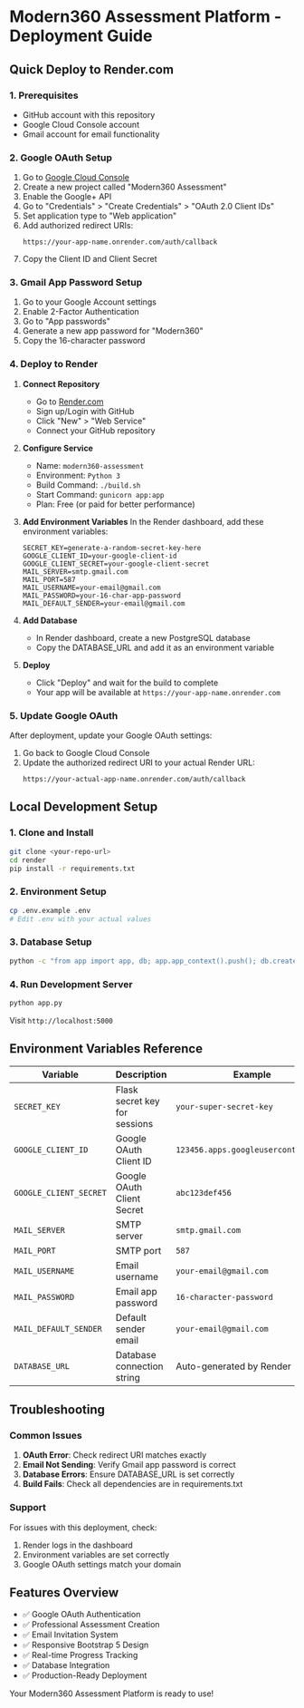 # Modern360 Assessment Platform - Deployment Guide

## Quick Deploy to Render.com

### 1. Prerequisites
- GitHub account with this repository
- Google Cloud Console account
- Gmail account for email functionality

### 2. Google OAuth Setup

1. Go to [Google Cloud Console](https://console.cloud.google.com/)
2. Create a new project called "Modern360 Assessment"
3. Enable the Google+ API
4. Go to "Credentials" > "Create Credentials" > "OAuth 2.0 Client IDs"
5. Set application type to "Web application"
6. Add authorized redirect URIs:
   ```
   https://your-app-name.onrender.com/auth/callback
   ```
7. Copy the Client ID and Client Secret

### 3. Gmail App Password Setup

1. Go to your Google Account settings
2. Enable 2-Factor Authentication
3. Go to "App passwords"
4. Generate a new app password for "Modern360"
5. Copy the 16-character password

### 4. Deploy to Render

1. **Connect Repository**
   - Go to [Render.com](https://render.com)
   - Sign up/Login with GitHub
   - Click "New" > "Web Service"
   - Connect your GitHub repository

2. **Configure Service**
   - Name: `modern360-assessment`
   - Environment: `Python 3`
   - Build Command: `./build.sh`
   - Start Command: `gunicorn app:app`
   - Plan: Free (or paid for better performance)

3. **Add Environment Variables**
   In the Render dashboard, add these environment variables:
   
   ```
   SECRET_KEY=generate-a-random-secret-key-here
   GOOGLE_CLIENT_ID=your-google-client-id
   GOOGLE_CLIENT_SECRET=your-google-client-secret
   MAIL_SERVER=smtp.gmail.com
   MAIL_PORT=587
   MAIL_USERNAME=your-email@gmail.com
   MAIL_PASSWORD=your-16-char-app-password
   MAIL_DEFAULT_SENDER=your-email@gmail.com
   ```

4. **Add Database**
   - In Render dashboard, create a new PostgreSQL database
   - Copy the DATABASE_URL and add it as an environment variable

5. **Deploy**
   - Click "Deploy" and wait for the build to complete
   - Your app will be available at `https://your-app-name.onrender.com`

### 5. Update Google OAuth

After deployment, update your Google OAuth settings:
1. Go back to Google Cloud Console
2. Update the authorized redirect URI to your actual Render URL:
   ```
   https://your-actual-app-name.onrender.com/auth/callback
   ```

## Local Development Setup

### 1. Clone and Install
```bash
git clone <your-repo-url>
cd render
pip install -r requirements.txt
```

### 2. Environment Setup
```bash
cp .env.example .env
# Edit .env with your actual values
```

### 3. Database Setup
```bash
python -c "from app import app, db; app.app_context().push(); db.create_all()"
```

### 4. Run Development Server
```bash
python app.py
```

Visit `http://localhost:5000`

## Environment Variables Reference

| Variable | Description | Example |
|----------|-------------|---------|
| `SECRET_KEY` | Flask secret key for sessions | `your-super-secret-key` |
| `GOOGLE_CLIENT_ID` | Google OAuth Client ID | `123456.apps.googleusercontent.com` |
| `GOOGLE_CLIENT_SECRET` | Google OAuth Client Secret | `abc123def456` |
| `MAIL_SERVER` | SMTP server | `smtp.gmail.com` |
| `MAIL_PORT` | SMTP port | `587` |
| `MAIL_USERNAME` | Email username | `your-email@gmail.com` |
| `MAIL_PASSWORD` | Email app password | `16-character-password` |
| `MAIL_DEFAULT_SENDER` | Default sender email | `your-email@gmail.com` |
| `DATABASE_URL` | Database connection string | Auto-generated by Render |

## Troubleshooting

### Common Issues

1. **OAuth Error**: Check redirect URI matches exactly
2. **Email Not Sending**: Verify Gmail app password is correct
3. **Database Errors**: Ensure DATABASE_URL is set correctly
4. **Build Fails**: Check all dependencies are in requirements.txt

### Support

For issues with this deployment, check:
1. Render logs in the dashboard
2. Environment variables are set correctly
3. Google OAuth settings match your domain

## Features Overview

- ✅ Google OAuth Authentication
- ✅ Professional Assessment Creation
- ✅ Email Invitation System
- ✅ Responsive Bootstrap 5 Design
- ✅ Real-time Progress Tracking
- ✅ Database Integration
- ✅ Production-Ready Deployment

Your Modern360 Assessment Platform is ready to use!
